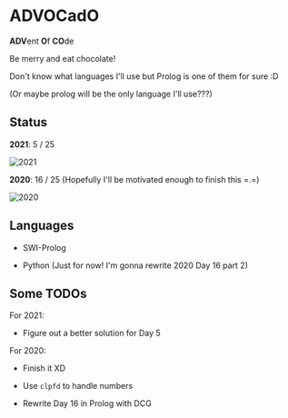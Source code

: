 # ADVOCadO

**ADV**ent **O**f **CO**de

Be merry and eat chocolate!

Don't know what languages I'll use but Prolog is one of them for sure :D

(Or maybe prolog will be the only language I'll use???)

## Status

**2021**: 5 / 25

![2021](https://progress-bar.dev/20/)

**2020**: 16 / 25 (Hopefully I'll be motivated enough to finish this =.=)

![2020](https://progress-bar.dev/64/)

## Languages

- SWI-Prolog

- Python (Just for now! I'm gonna rewrite 2020 Day 16 part 2)

## Some TODOs

For 2021:

- Figure out a better solution for Day 5

For 2020:

- Finish it XD

- Use `clpfd` to handle numbers

- Rewrite Day 16 in Prolog with DCG
